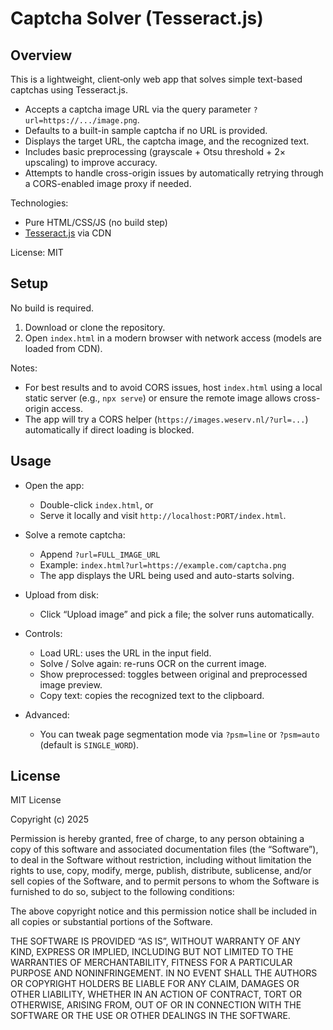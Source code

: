 # Captcha Solver (Tesseract.js)

## Overview
This is a lightweight, client‑only web app that solves simple text-based captchas using Tesseract.js.

- Accepts a captcha image URL via the query parameter `?url=https://.../image.png`.
- Defaults to a built-in sample captcha if no URL is provided.
- Displays the target URL, the captcha image, and the recognized text.
- Includes basic preprocessing (grayscale + Otsu threshold + 2× upscaling) to improve accuracy.
- Attempts to handle cross-origin issues by automatically retrying through a CORS-enabled image proxy if needed.

Technologies:
- Pure HTML/CSS/JS (no build step)
- [Tesseract.js](https://github.com/naptha/tesseract.js) via CDN

License: MIT

## Setup
No build is required.

1. Download or clone the repository.
2. Open `index.html` in a modern browser with network access (models are loaded from CDN).

Notes:
- For best results and to avoid CORS issues, host `index.html` using a local static server (e.g., `npx serve`) or ensure the remote image allows cross-origin access.
- The app will try a CORS helper (`https://images.weserv.nl/?url=...`) automatically if direct loading is blocked.

## Usage
- Open the app:
  - Double-click `index.html`, or
  - Serve it locally and visit `http://localhost:PORT/index.html`.

- Solve a remote captcha:
  - Append `?url=FULL_IMAGE_URL`
  - Example: `index.html?url=https://example.com/captcha.png`
  - The app displays the URL being used and auto-starts solving.

- Upload from disk:
  - Click “Upload image” and pick a file; the solver runs automatically.

- Controls:
  - Load URL: uses the URL in the input field.
  - Solve / Solve again: re-runs OCR on the current image.
  - Show preprocessed: toggles between original and preprocessed image preview.
  - Copy text: copies the recognized text to the clipboard.

- Advanced:
  - You can tweak page segmentation mode via `?psm=line` or `?psm=auto` (default is `SINGLE_WORD`).

## License
MIT License

Copyright (c) 2025

Permission is hereby granted, free of charge, to any person obtaining a copy
of this software and associated documentation files (the “Software”), to deal
in the Software without restriction, including without limitation the rights
to use, copy, modify, merge, publish, distribute, sublicense, and/or sell
copies of the Software, and to permit persons to whom the Software is
furnished to do so, subject to the following conditions:

The above copyright notice and this permission notice shall be included in
all copies or substantial portions of the Software.

THE SOFTWARE IS PROVIDED “AS IS”, WITHOUT WARRANTY OF ANY KIND, EXPRESS OR
IMPLIED, INCLUDING BUT NOT LIMITED TO THE WARRANTIES OF MERCHANTABILITY,
FITNESS FOR A PARTICULAR PURPOSE AND NONINFRINGEMENT. IN NO EVENT SHALL THE
AUTHORS OR COPYRIGHT HOLDERS BE LIABLE FOR ANY CLAIM, DAMAGES OR OTHER
LIABILITY, WHETHER IN AN ACTION OF CONTRACT, TORT OR OTHERWISE, ARISING FROM,
OUT OF OR IN CONNECTION WITH THE SOFTWARE OR THE USE OR OTHER DEALINGS IN
THE SOFTWARE.